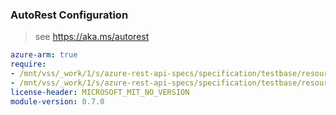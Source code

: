 ### AutoRest Configuration

> see https://aka.ms/autorest

``` yaml
azure-arm: true
require:
- /mnt/vss/_work/1/s/azure-rest-api-specs/specification/testbase/resource-manager/readme.md
- /mnt/vss/_work/1/s/azure-rest-api-specs/specification/testbase/resource-manager/readme.go.md
license-header: MICROSOFT_MIT_NO_VERSION
module-version: 0.7.0

```